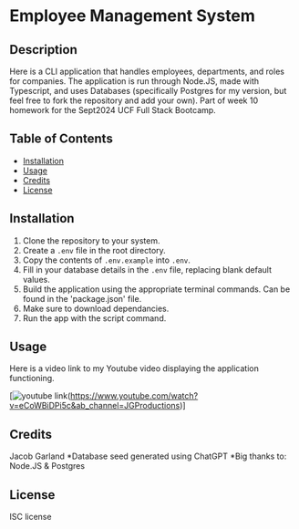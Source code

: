 # Employee Management System

## Description

Here is a CLI application that handles employees, departments, and roles for companies. The application is run through Node.JS, made with Typescript, and uses Databases (specifically Postgres for my version, but feel free to fork the repository and add your own). Part of week 10 homework for the Sept2024 UCF Full Stack Bootcamp.

## Table of Contents

- [Installation](#installation)
- [Usage](#usage)
- [Credits](#credits)
- [License](#license)

## Installation

1. Clone the repository to your system.
2. Create a `.env` file in the root directory.
3. Copy the contents of `.env.example` into `.env`.
4. Fill in your database details in the `.env` file, replacing blank default values.
5. Build the application using the appropriate terminal commands. Can be found in the 'package.json' file.
6. Make sure to download dependancies.
7. Run the app with the script command.

## Usage

Here is a video link to my Youtube video displaying the application functioning.

[![youtube link](https://img.youtube.com/vi/eCoWBiDPi5c/0.jpg)(https://www.youtube.com/watch?v=eCoWBiDPi5c&ab_channel=JGProductions)]

## Credits

Jacob Garland
*Database seed generated using ChatGPT
*Big thanks to: Node.JS & Postgres

## License

ISC license